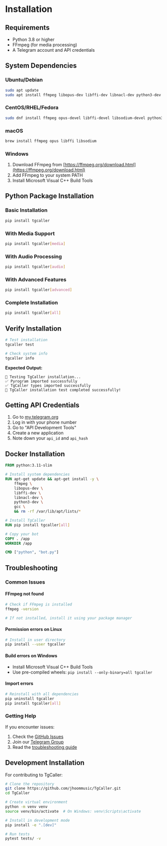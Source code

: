 # Installation

## Requirements

- Python 3.8 or higher
- FFmpeg (for media processing)
- A Telegram account and API credentials

## System Dependencies

### Ubuntu/Debian

```bash
sudo apt update
sudo apt install ffmpeg libopus-dev libffi-dev libnacl-dev python3-dev gcc
```

### CentOS/RHEL/Fedora

```bash
sudo dnf install ffmpeg opus-devel libffi-devel libsodium-devel python3-devel gcc
```

### macOS

```bash
brew install ffmpeg opus libffi libsodium
```

### Windows

1. Download FFmpeg from [https://ffmpeg.org/download.html](https://ffmpeg.org/download.html)
2. Add FFmpeg to your system PATH
3. Install Microsoft Visual C++ Build Tools

## Python Package Installation

### Basic Installation

```bash
pip install tgcaller
```

### With Media Support

```bash
pip install tgcaller[media]
```

### With Audio Processing

```bash
pip install tgcaller[audio]
```

### With Advanced Features

```bash
pip install tgcaller[advanced]
```

### Complete Installation

```bash
pip install tgcaller[all]
```

## Verify Installation

```bash
# Test installation
tgcaller test

# Check system info
tgcaller info
```

**Expected Output:**
```
🧪 Testing TgCaller installation...
✅ Pyrogram imported successfully
✅ TgCaller types imported successfully
🎉 TgCaller installation test completed successfully!
```

## Getting API Credentials

1. Go to [my.telegram.org](https://my.telegram.org)
2. Log in with your phone number
3. Go to "API Development Tools"
4. Create a new application
5. Note down your `api_id` and `api_hash`

## Docker Installation

```dockerfile
FROM python:3.11-slim

# Install system dependencies
RUN apt-get update && apt-get install -y \
    ffmpeg \
    libopus-dev \
    libffi-dev \
    libnacl-dev \
    python3-dev \
    gcc \
    && rm -rf /var/lib/apt/lists/*

# Install TgCaller
RUN pip install tgcaller[all]

# Copy your bot
COPY . /app
WORKDIR /app

CMD ["python", "bot.py"]
```

## Troubleshooting

### Common Issues

#### FFmpeg not found
```bash
# Check if FFmpeg is installed
ffmpeg -version

# If not installed, install it using your package manager
```

#### Permission errors on Linux
```bash
# Install in user directory
pip install --user tgcaller
```

#### Build errors on Windows
- Install Microsoft Visual C++ Build Tools
- Use pre-compiled wheels: `pip install --only-binary=all tgcaller`

#### Import errors
```bash
# Reinstall with all dependencies
pip uninstall tgcaller
pip install tgcaller[all]
```

### Getting Help

If you encounter issues:

1. Check the [GitHub Issues](https://github.com/jhoommusic/TgCaller/issues)
2. Join our [Telegram Group](https://t.me/tgcaller)
3. Read the [troubleshooting guide](https://github.com/jhoommusic/TgCaller/wiki/Troubleshooting)

## Development Installation

For contributing to TgCaller:

```bash
# Clone the repository
git clone https://github.com/jhoommusic/TgCaller.git
cd TgCaller

# Create virtual environment
python -m venv venv
source venv/bin/activate  # On Windows: venv\Scripts\activate

# Install in development mode
pip install -e ".[dev]"

# Run tests
pytest tests/ -v
```